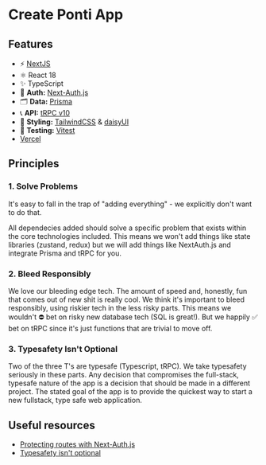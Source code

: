 # Create Ponti App

## Features

- ⚡️ [NextJS](https://nextjs.org/docs/getting-started)
- ⚛️ React 18
- ✨ TypeScript
- 🔐 **Auth:** [Next-Auth.js](https://next-auth.js.org)
- 🗂 **Data:** [Prisma](https://prisma.io)
- 📞 **API:** [tRPC v10](https://trpc.io)
- 💅 **Styling:** [TailwindCSS](https://tailwindcss.com) & [daisyUI](https://daisyui.com/docs/install/)
- 🧪 **Testing:** [Vitest](https://vitest.dev/)
- [Vercel](https://vercel.com)

## Principles

### 1. Solve Problems

It's easy to fall in the trap of "adding everything" - we explicitly don't want to do that.

All dependecies added should solve a specific problem that exists within the core technologies included. This means we won't add things like state libraries (zustand, redux) but we will add things like NextAuth.js and integrate Prisma and tRPC for you.

### 2. Bleed Responsibly

We love our bleeding edge tech. The amount of speed and, honestly, fun that comes out of new shit is really cool. We think it's important to bleed responsibly, using riskier tech in the less risky parts. This means we wouldn't ⛔️ bet on risky new database tech (SQL is great!). But we happily ✅ bet on tRPC since it's just functions that are trivial to move off.

### 3. Typesafety Isn't Optional

Two of the three T's are typesafe (Typescript, tRPC). We take typesafety seriously in these parts. Any decision that compromises the full-stack, typesafe nature of the app is a decision that should be made in a different project. The stated goal of the app is to provide the quickest way to start a new fullstack, type safe web application.

## Useful resources

- [Protecting routes with Next-Auth.js](https://next-auth.js.org/configuration/nextjs#unstable_getserversession)
- [Typesafety isn't optional](https://github.com/t3-oss/create-t3-app/tree/)
